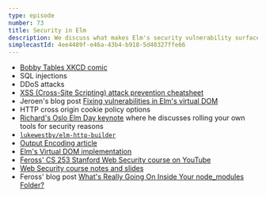 ```yaml
---
type: episode
number: 73
title: Security in Elm
description: We discuss what makes Elm's security vulnerability surface area smaller, and what frontend security considerations are important in Elm apps.
simplecastId: 4ee4489f-e46a-43b4-b918-5d40327ffe66
---
```


- [Bobby Tables XKCD comic](https://xkcd.com/327/)
- SQL injections
- DDoS attacks
- [XSS (Cross-Site Scripting) attack prevention cheatsheet](https://cheatsheetseries.owasp.org/cheatsheets/Cross_Site_Scripting_Prevention_Cheat_Sheet.html)
- Jeroen's blog post [Fixing vulnerabilities in Elm's virtual DOM](https://jfmengels.net/virtual-dom-security-patch/)
- HTTP cross origin cookie policy options
- [Richard's Oslo Elm Day keynote](https://www.youtube.com/watch?v=RN2_NchjrJQ) where he discusses rolling your own tools for security reasons
- [`lukewestby/elm-http-builder`](https://package.elm-lang.org/packages/lukewestby/elm-http-builder/latest/)
- [Output Encoding article](https://cheatsheetseries.owasp.org/cheatsheets/Cross_Site_Scripting_Prevention_Cheat_Sheet.html#output-encoding)
- [Elm's Virtual DOM implementation](https://github.com/elm/virtual-dom/tree/master/src/Elm/Kernel)
- [Feross' CS 253 Stanford Web Security course on YouTube](https://www.youtube.com/watch?v=5JJrJGZ_LjM&list=PL1y1iaEtjSYiiSGVlL1cHsXN_kvJOOhu-)
- [Web Security course notes and slides](https://web.stanford.edu/class/cs253/)
- Feross' blog post [What's Really Going On Inside Your node_modules Folder?](https://socket.dev/blog/inside-node-modules)
